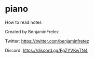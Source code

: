# piano

How to read notes



Created by BenjaminFretez

Twitter: https://twitter.com/benjaminfretez

Discord: https://discord.gg/FgZYVKwTN4
